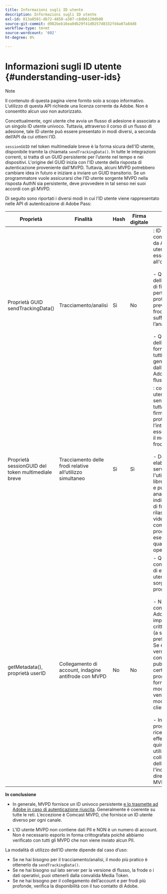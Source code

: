 ```yaml
---
title: Informazioni sugli ID utente
description: Informazioni sugli ID utente
exl-id: 813a8501-db72-4850-a387-c8db6120db80
source-git-commit: d982beb16ea0db29f41d0257d8332fd4a07a84d8
workflow-type: tm+mt
source-wordcount: '602'
ht-degree: 0%

---
```


# Informazioni sugli ID utente {#understanding-user-ids}

>[!NOTE]
>
>Il contenuto di questa pagina viene fornito solo a scopo informativo. L’utilizzo di questa API richiede una licenza corrente da Adobe. Non è consentito alcun uso non autorizzato.

Concettualmente, ogni utente che avvia un flusso di adesione è associato a un singolo ID utente univoco. Tuttavia, attraverso il corso di un flusso di adesione, tale ID utente può essere presentato in modi diversi, a seconda dell’API da cui ottieni l’ID.

`sessionGUID` nel token multimediale breve è la forma sicura dell&#39;ID utente, disponibile tramite la chiamata `sendTrackingData()`. In tutte le integrazioni correnti, si tratta di un GUID persistente per l’utente nel tempo e nei dispositivi. L&#39;origine del GUID inizia con l&#39;ID utente della risposta di autenticazione proveniente dall&#39;MVPD. Tuttavia, alcuni MVPD potrebbero cambiare idea in futuro e iniziare a inviare un GUID transitorio. Se un programmatore vuole assicurarsi che l’ID utente sorgente MVPD nella risposta AuthN sia persistente, deve provvedere in tal senso nei suoi accordi con gli MVPD.

Di seguito sono riportati i diversi modi in cui l’ID utente viene rappresentato nelle API di autenticazione di Adobe Pass:

| Proprietà | Finalità | Hash | Firma digitale | Descrizione |
| --- | --- | --- | --- | --- |
| Proprietà GUID sendTrackingData() | Tracciamento/analisi | Sì | No | : ID utente MVPD, con hash eseguito da Adobe. L&#39;ID utente non può essere ricondotto all&#39;origine all&#39;MVPD. </br> </br> - Questo modulo dell&#39;ID non dispone di firma digitale, pertanto non è protetto per la prevenzione delle frodi. Tuttavia, è sufficiente per l’analisi.  </br> </br> - Questo modulo dell&#39;ID utente viene fornito lato client su tutti gli eventi generati dall&#39;autenticazione Adobe Pass nel flusso AuthN/AuthZ. |
| Proprietà sessionGUID del token multimediale breve | Tracciamento delle frodi relative all’utilizzo simultaneo | Sì | Sì | : corrisponde all’ID utente tramite sendTrackingData(), tuttavia è dotato di firma digitale per proteggerne l’integrità e può essere utilizzato per il monitoraggio delle frodi. </br> </br> - Deve essere elaborato sul lato server dopo l&#39;utilizzo della libreria di convalida e può essere analizzato per individuare i pattern di frode prima di rilasciare il flusso video al client.  È compito del programmatore eseguire una qualsiasi di queste operazioni. |
| getMetadata(), proprietà userID | Collegamento di account, indagine antifrode con MVPD | No | No | - Questa proprietà consente ad Adobe di esporre l&#39;ID utente MVPD della sorgente effettiva al programmatore. </br> </br> - Nella configurazione di Adobe può essere impostato come crittografato o meno (a seconda della preferenza MVPD). Se è crittografato, verrà crittografato con la chiave pubblica del certificato del programmatore fornito ad Adobe, in modo che non venga esposto in modo chiaro al client. </br> </br> - In questo modo il programmatore riceve l&#39;ID utente effettivo dal MVPD, quindi può essere utilizzato per il collegamento dell&#39;account o per l&#39;indagine sulle frodi direttamente con il MVPD. |


**In conclusione**

* In generale, MVPD fornisce un ID univoco persistente <u> e lo trasmette ad Adobe in caso di autenticazione riuscita</u>. Generalmente è coerente su tutte le reti. L’eccezione è Comcast MVPD, che fornisce un ID utente diverso per ogni canale.

* L&#39;ID utente MVPD non contiene dati PII e NON è un numero di account. Non è necessario esporlo in forma crittografata poiché abbiamo verificato con tutti gli MVPD che non viene inviato alcun PII.

La modalità di utilizzo dell’ID utente dipende dal caso d’uso:

* Se ne hai bisogno per il tracciamento/analisi, il modo più pratico è ottenerlo da `sendTrackingData()`.
* Se ne hai bisogno sul lato server per la versione di flusso, la frode o i dati operativi, puoi ottenerli dalla convalida Media Token.
* Se ne hai bisogno per il collegamento dell’account e per frodi più profonde, verifica la disponibilità con il tuo contatto di Adobe.
